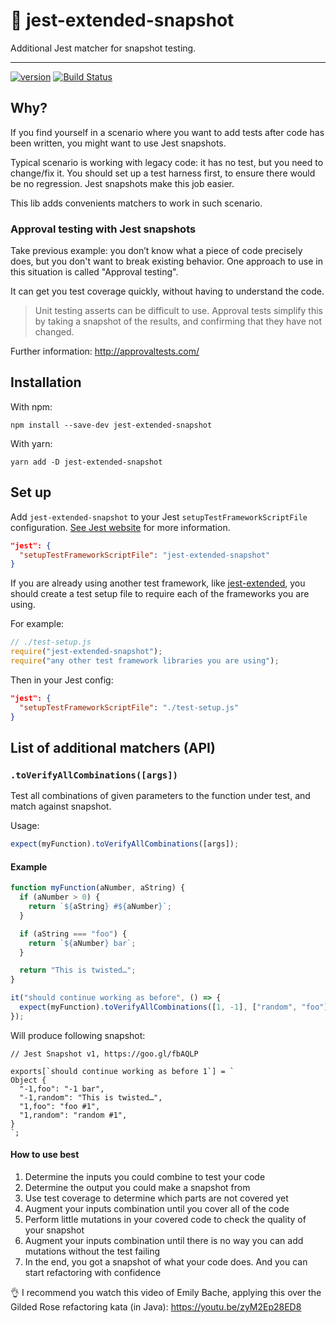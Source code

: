 # 👹 jest-extended-snapshot

Additional Jest matcher for snapshot testing.

---

[![version](https://img.shields.io/npm/v/jest-extended-snapshot.svg?logo=npm)](https://www.npmjs.com/package/jest-extended-snapshot)
[![Build Status](https://travis-ci.org/nicoespeon/jest-extended-snapshot.svg?branch=master)](https://travis-ci.org/nicoespeon/jest-extended-snapshot)

## Why?

If you find yourself in a scenario where you want to add tests after code has been written, you might want to use Jest snapshots.

Typical scenario is working with legacy code: it has no test, but you need to change/fix it. You should set up a test harness first, to ensure there would be no regression. Jest snapshots make this job easier.

This lib adds convenients matchers to work in such scenario.

### Approval testing with Jest snapshots

Take previous example: you don’t know what a piece of code precisely does, but you don't want to break existing behavior. One approach to use in this situation is called "Approval testing".

It can get you test coverage quickly, without having to understand the code.

> Unit testing asserts can be difficult to use. Approval tests simplify this by taking a snapshot of the results, and confirming that they have not changed.

Further information: http://approvaltests.com/

## Installation

With npm:

```
npm install --save-dev jest-extended-snapshot
```

With yarn:

```
yarn add -D jest-extended-snapshot
```

## Set up

Add `jest-extended-snapshot` to your Jest `setupTestFrameworkScriptFile` configuration. [See Jest website](https://jestjs.io/docs/en/configuration.html#setuptestframeworkscriptfile-string) for more information.

```json
"jest": {
  "setupTestFrameworkScriptFile": "jest-extended-snapshot"
}
```

If you are already using another test framework, like [jest-extended](https://github.com/jest-community/jest-extended), you should create a test setup file to require each of the frameworks you are using.

For example:

```js
// ./test-setup.js
require("jest-extended-snapshot");
require("any other test framework libraries you are using");
```

Then in your Jest config:

```json
"jest": {
  "setupTestFrameworkScriptFile": "./test-setup.js"
}
```

## List of additional matchers (API)

### `.toVerifyAllCombinations([args])`

Test all combinations of given parameters to the function under test, and match against snapshot.

Usage:

```js
expect(myFunction).toVerifyAllCombinations([args]);
```

#### Example

```js
function myFunction(aNumber, aString) {
  if (aNumber > 0) {
    return `${aString} #${aNumber}`;
  }

  if (aString === "foo") {
    return `${aNumber} bar`;
  }

  return "This is twisted…";
}

it("should continue working as before", () => {
  expect(myFunction).toVerifyAllCombinations([1, -1], ["random", "foo"]);
});
```

Will produce following snapshot:

```
// Jest Snapshot v1, https://goo.gl/fbAQLP

exports[`should continue working as before 1`] = `
Object {
  "-1,foo": "-1 bar",
  "-1,random": "This is twisted…",
  "1,foo": "foo #1",
  "1,random": "random #1",
}
`;
```

#### How to use best

1. Determine the inputs you could combine to test your code
1. Determine the output you could make a snapshot from
1. Use test coverage to determine which parts are not covered yet
1. Augment your inputs combination until you cover all of the code
1. Perform little mutations in your covered code to check the quality of your snapshot
1. Augment your inputs combination until there is no way you can add mutations without the test failing
1. In the end, you got a snapshot of what your code does. And you can start refactoring with confidence

👌 I recommend you watch this video of Emily Bache, applying this over the Gilded Rose refactoring kata (in Java): https://youtu.be/zyM2Ep28ED8
